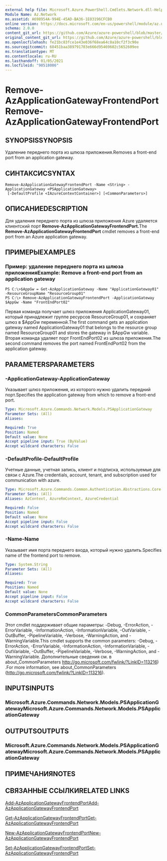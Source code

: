 ```yaml
---
external help file: Microsoft.Azure.PowerShell.Cmdlets.Network.dll-Help.xml
Module Name: Az.Network
ms.assetid: A698954A-994E-45AD-BA36-1E03196CFCB0
online version: https://docs.microsoft.com/en-us/powershell/module/az.network/remove-azapplicationgatewayfrontendport
schema: 2.0.0
content_git_url: https://github.com/Azure/azure-powershell/blob/master/src/Network/Network/help/Remove-AzApplicationGatewayFrontendPort.md
original_content_git_url: https://github.com/Azure/azure-powershell/blob/master/src/Network/Network/help/Remove-AzApplicationGatewayFrontendPort.md
ms.openlocfilehash: fe21bc83fce1e43e036f68ea64c8a10cf2f3c90e
ms.sourcegitcommit: 68451baa389791703e666d95469602c5652609ee
ms.translationtype: MT
ms.contentlocale: ru-RU
ms.lasthandoff: 01/05/2021
ms.locfileid: "98518086"
---
```

# <span data-ttu-id="e9362-101">Remove-AzApplicationGatewayFrontendPort</span><span class="sxs-lookup"><span data-stu-id="e9362-101">Remove-AzApplicationGatewayFrontendPort</span></span>

## <span data-ttu-id="e9362-102">SYNOPSIS</span><span class="sxs-lookup"><span data-stu-id="e9362-102">SYNOPSIS</span></span>
<span data-ttu-id="e9362-103">Удаление переднего порта из шлюза приложения.</span><span class="sxs-lookup"><span data-stu-id="e9362-103">Removes a front-end port from an application gateway.</span></span>

## <span data-ttu-id="e9362-104">СИНТАКСИС</span><span class="sxs-lookup"><span data-stu-id="e9362-104">SYNTAX</span></span>

```
Remove-AzApplicationGatewayFrontendPort -Name <String> -ApplicationGateway <PSApplicationGateway>
 [-DefaultProfile <IAzureContextContainer>] [<CommonParameters>]
```

## <span data-ttu-id="e9362-105">ОПИСАНИЕ</span><span class="sxs-lookup"><span data-stu-id="e9362-105">DESCRIPTION</span></span>
<span data-ttu-id="e9362-106">Для удаления переднего порта из шлюза приложения Azure удаляется клиентский порт **Remove-AzApplicationGatewayFrontendPort.**</span><span class="sxs-lookup"><span data-stu-id="e9362-106">The **Remove-AzApplicationGatewayFrontendPort** cmdlet removes a front-end port from an Azure application gateway.</span></span>

## <span data-ttu-id="e9362-107">ПРИМЕРЫ</span><span class="sxs-lookup"><span data-stu-id="e9362-107">EXAMPLES</span></span>

### <span data-ttu-id="e9362-108">Пример: удаление переднего порта из шлюза приложения</span><span class="sxs-lookup"><span data-stu-id="e9362-108">Example: Remove a front-end port from an application gateway</span></span>
```
PS C:\>$AppGw = Get-AzApplicationGateway -Name "ApplicationGateway01" -ResourceGroupName "ResourceGroup01"
PS C:\> Remove-AzApplicationGatewayFrontendPort -ApplicationGateway $AppGw -Name "FrontEndPort02"
```

<span data-ttu-id="e9362-109">Первая команда получает шлюз приложения ApplicationGateway01, который принадлежит группе ресурсов ResourceGroup01, и сохраняет шлюз в $AppGw переменной.</span><span class="sxs-lookup"><span data-stu-id="e9362-109">The first command gets an application gateway named ApplicationGateway01 that belongs to the resource group named ResourceGroup01 and stores the gateway in $AppGw variable.</span></span>
<span data-ttu-id="e9362-110">Вторая команда удаляет порт FrontEndPort02 из шлюза приложения.</span><span class="sxs-lookup"><span data-stu-id="e9362-110">The second command removes the port named FrontEndPort02 from the application gateway.</span></span>

## <span data-ttu-id="e9362-111">PARAMETERS</span><span class="sxs-lookup"><span data-stu-id="e9362-111">PARAMETERS</span></span>

### <span data-ttu-id="e9362-112">-ApplicationGateway</span><span class="sxs-lookup"><span data-stu-id="e9362-112">-ApplicationGateway</span></span>
<span data-ttu-id="e9362-113">Указывает шлюз приложения, из которого нужно удалить передний порт.</span><span class="sxs-lookup"><span data-stu-id="e9362-113">Specifies the application gateway from which to remove a front-end port.</span></span>

```yaml
Type: Microsoft.Azure.Commands.Network.Models.PSApplicationGateway
Parameter Sets: (All)
Aliases:

Required: True
Position: Named
Default value: None
Accept pipeline input: True (ByValue)
Accept wildcard characters: False
```

### <span data-ttu-id="e9362-114">-DefaultProfile</span><span class="sxs-lookup"><span data-stu-id="e9362-114">-DefaultProfile</span></span>
<span data-ttu-id="e9362-115">Учетные данные, учетная запись, клиент и подписка, используемые для связи с Azure.</span><span class="sxs-lookup"><span data-stu-id="e9362-115">The credentials, account, tenant, and subscription used for communication with azure.</span></span>

```yaml
Type: Microsoft.Azure.Commands.Common.Authentication.Abstractions.Core.IAzureContextContainer
Parameter Sets: (All)
Aliases: AzContext, AzureRmContext, AzureCredential

Required: False
Position: Named
Default value: None
Accept pipeline input: False
Accept wildcard characters: False
```

### <span data-ttu-id="e9362-116">-Name</span><span class="sxs-lookup"><span data-stu-id="e9362-116">-Name</span></span>
<span data-ttu-id="e9362-117">Указывает имя порта переднего входа, который нужно удалить.</span><span class="sxs-lookup"><span data-stu-id="e9362-117">Specifies name of the frontend port to remove.</span></span>

```yaml
Type: System.String
Parameter Sets: (All)
Aliases:

Required: True
Position: Named
Default value: None
Accept pipeline input: False
Accept wildcard characters: False
```

### <span data-ttu-id="e9362-118">CommonParameters</span><span class="sxs-lookup"><span data-stu-id="e9362-118">CommonParameters</span></span>
<span data-ttu-id="e9362-119">Этот cmdlet поддерживает общие параметры: -Debug, -ErrorAction, -ErrorVariable, -InformationAction, -InformationVariable, -OutVariable, -OutBuffer, -PipelineVariable, -Verbose, -WarningAction, and -WarningVariable.</span><span class="sxs-lookup"><span data-stu-id="e9362-119">This cmdlet supports the common parameters: -Debug, -ErrorAction, -ErrorVariable, -InformationAction, -InformationVariable, -OutVariable, -OutBuffer, -PipelineVariable, -Verbose, -WarningAction, and -WarningVariable.</span></span> <span data-ttu-id="e9362-120">Дополнительные сведения см. в about_CommonParameters http://go.microsoft.com/fwlink/?LinkID=113216) .</span><span class="sxs-lookup"><span data-stu-id="e9362-120">For more information, see about_CommonParameters (http://go.microsoft.com/fwlink/?LinkID=113216).</span></span>

## <span data-ttu-id="e9362-121">INPUTS</span><span class="sxs-lookup"><span data-stu-id="e9362-121">INPUTS</span></span>

### <span data-ttu-id="e9362-122">Microsoft.Azure.Commands.Network.Models.PSApplicationGateway</span><span class="sxs-lookup"><span data-stu-id="e9362-122">Microsoft.Azure.Commands.Network.Models.PSApplicationGateway</span></span>

## <span data-ttu-id="e9362-123">OUTPUTS</span><span class="sxs-lookup"><span data-stu-id="e9362-123">OUTPUTS</span></span>

### <span data-ttu-id="e9362-124">Microsoft.Azure.Commands.Network.Models.PSApplicationGateway</span><span class="sxs-lookup"><span data-stu-id="e9362-124">Microsoft.Azure.Commands.Network.Models.PSApplicationGateway</span></span>

## <span data-ttu-id="e9362-125">ПРИМЕЧАНИЯ</span><span class="sxs-lookup"><span data-stu-id="e9362-125">NOTES</span></span>

## <span data-ttu-id="e9362-126">СВЯЗАННЫЕ ССЫЛКИ</span><span class="sxs-lookup"><span data-stu-id="e9362-126">RELATED LINKS</span></span>

[<span data-ttu-id="e9362-127">Add-AzApplicationGatewayFrontendPort</span><span class="sxs-lookup"><span data-stu-id="e9362-127">Add-AzApplicationGatewayFrontendPort</span></span>](./Add-AzApplicationGatewayFrontendPort.md)

[<span data-ttu-id="e9362-128">Get-AzApplicationGatewayFrontendPort</span><span class="sxs-lookup"><span data-stu-id="e9362-128">Get-AzApplicationGatewayFrontendPort</span></span>](./Get-AzApplicationGatewayFrontendPort.md)

[<span data-ttu-id="e9362-129">New-AzApplicationGatewayFrontendPort</span><span class="sxs-lookup"><span data-stu-id="e9362-129">New-AzApplicationGatewayFrontendPort</span></span>](./New-AzApplicationGatewayFrontendPort.md)

[<span data-ttu-id="e9362-130">Set-AzApplicationGatewayFrontendPort</span><span class="sxs-lookup"><span data-stu-id="e9362-130">Set-AzApplicationGatewayFrontendPort</span></span>](./Set-AzApplicationGatewayFrontendPort.md)


